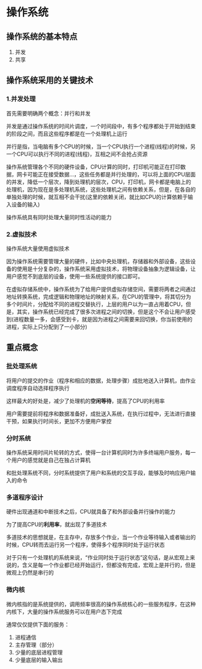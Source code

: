 # 操作系统

## 操作系统的基本特点

1. 并发
2. 共享

## 操作系统采用的关键技术

### 1.并发处理

首先需要明确两个概念：并行和并发

并发是通过操作系统的时间片调度，一个时间段中，有多个程序都处于开始到结束的阶段之间，而且这些程序都是在一个处理机上运行

并行是指，当电脑有多个CPU的时候，当一个CPU执行一个进程\(线程\)的时候，另一个CPU可以执行不同的进程\(线程\)，互相之间不会抢占资源

操作系统管理各个不同的硬件设备，CPU计算的同时，打印机可能正在打印数据，网卡可能正在接受数据...，这些任务都是并行处理的，可以将上面的CPU层面的并发，降低一个层次，降到处理机的层次，CPU，打印机，网卡都是电脑上的处理机，因为现在是多处理机系统，这些处理机之间有依赖关系，但是，在各自的单独处理的时候，就互相不会干扰\(这里的依赖关闭，就比如CPU的计算依赖于输入设备的输入\)

操作系统具有同时处理大量同时性活动的能力

### 2.虚拟技术

操作系统大量使用虚拟技术

因为操作系统需要管理大量的硬件，比如中央处理机，存储器和外部设备，这些设备的使用是十分复杂的，操作系统采用虚拟技术，将物理设备抽象为逻辑设备，让用户感觉不到底层的设备，使用一些系统提供的接口即可。

在虚拟存储系统中，操作系统为了给用户提供虚拟存储空间，需要将两者之间通过地址转换系统，完成逻辑和物理地址的映射关系，在CPU的管理中，将其切分为多个时间片，分配给不同的进程交替执行，上层的用户以为一直占用着CPU，但是，其实，操作系统已经完成了很多次进程之间的切换，但是这个不会让用户感受到\(进程数量一多，会感受到卡，就是因为进程之间需要来回切换，你当前使用的进程，实际上只分配到了一小部分\)

## 重点概念

### 批处理系统

将用户的提交的作业（程序和相应的数据，处理步骤）成批地送入计算机，由作业调度程序自动选择程序执行

这样最大的好处是，减少了处理机的**空闲等待**，提高了CPU的利用率

用户需要提前将程序和数据准备好，成批送入系统，在执行过程中，无法进行直接干预，如果执行时间长，更加不方便用户掌控

### 分时系统

操作系统采用时间片轮转的方式，使得一台计算机同时为许多终端用户服务，每一个用户的感觉就是自己在独占计算机

和批处理系统不同，分时系统提供了用户和系统的交互手段，能够及时响应用户输入的命令

### 多道程序设计

硬件出现通道和中断技术之后，CPU就具备了和外部设备并行操作的能力

为了提高CPU的**利用率**，就出现了多道技术

多道技术的思想就是，在主存中，存放多个作业，当一个作业等待输入或者输出的时候，CPU转而去运行另一个程序，使得多个程序同时处于运行状态

对于只有一个处理机的系统来说，“作业同时处于运行状态”这句话，是从宏观上来说的，含义是每一个作业都已经开始运行，但都没有完成，宏观上是并行的，但是微观上仍然是串行的

### 微内核

微内核指的是系统提供的，调用频率很高的操作系统核心的一些服务程序，在这种内核下，大量的操作系统服务可以在用户态下完成

通常仅仅提供下面的服务：

1. 进程通信
2. 主存管理（部分）
3. 少量的底层进程管理
4. 少量底层的输入输出

